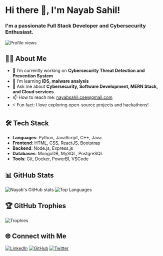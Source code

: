 # Hi there 👋, I'm Nayab Sahil!
### I'm a passionate Full Stack Developer and Cybersecurity Enthusiast.

<!-- Profile views -->
![Profile views](https://komarev.com/ghpvc/?username=NayabSahil&color=brightgreen)

## 👨‍💻 About Me
- 🔭 I’m currently working on **Cybersecurity Threat Detection and Prevention System**
- 🌱 I’m learning **IDS, malware analysis**
- 💬 Ask me about **Cybersecurity, Software Development, MERN Stack, and Cloud services**
- 📫 How to reach me: [nayabsahil.cse@gmail.com](mailto:nayabsahil.cse@gmail.com)
- ⚡ Fun fact: I love exploring open-source projects and hackathons!

## 🛠️ Tech Stack
- **Languages**: Python, JavaScript, C++, Java
- **Frontend**: HTML, CSS, ReactJS, Bootstrap
- **Backend**: Node.js, Express.js
- **Databases**: MongoDB, MySQL, PostgreSQL
- **Tools**: Git, Docker, PowerBI, VSCode

## 📊 GitHub Stats
![Nayab's GitHub stats](https://github-readme-stats.vercel.app/api?username=NayabSahil&show_icons=true&theme=radical)
![Top Languages](https://github-readme-stats.vercel.app/api/top-langs/?username=NayabSahil&layout=compact&theme=radical)

## 🏆 GitHub Trophies
![Trophies](https://github-profile-trophy.vercel.app/?username=NayabSahil&theme=gruvbox)

## 🌐 Connect with Me
[![LinkedIn](https://img.shields.io/badge/LinkedIn-Connect-blue)](https://www.linkedin.com/in/nayabsahil/)
[![GitHub](https://img.shields.io/badge/GitHub-Follow-black)](https://github.com/nayabsahil)
[![Twitter](https://img.shields.io/badge/Twitter-Follow-blue)](https://twitter.com/your-twitter/)
